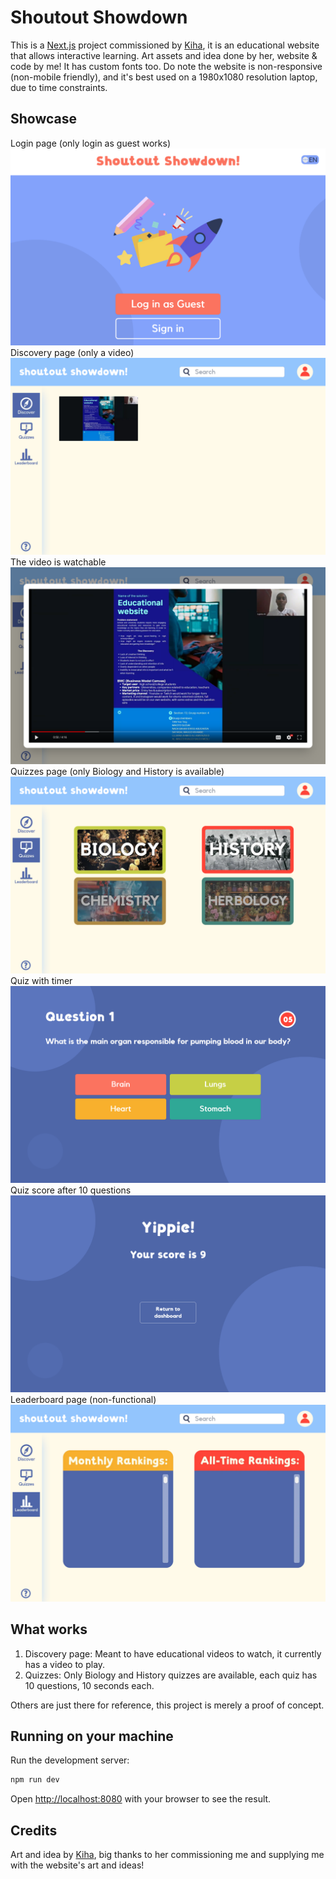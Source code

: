 # Shoutout Showdown

This is a [Next.js](https://nextjs.org/) project commissioned by [Kiha](https://www.instagram.com/kihakiha_/), it is an educational website that allows interactive learning.
Art assets and idea done by her, website & code by me! It has custom fonts too. Do note the website is non-responsive (non-mobile friendly), and it's best used on a 1980x1080 resolution laptop, due to time constraints.

## Showcase

Login page (only login as guest works)
![Login page](docs/login.png)
Discovery page (only a video)
![Discovery page](docs/discovery.png)
The video is watchable
![Discovery page video](docs/discovery_video.png)
Quizzes page (only Biology and History is available)
![Quizzes page](docs/quizzes.png)
Quiz with timer
![Quiz question](docs/quiz_question.png)
Quiz score after 10 questions
![Quiz score](docs/quiz_score.png)
Leaderboard page (non-functional)
![Leaderboard page](docs/leaderboard.png)

## What works

1. Discovery page: Meant to have educational videos to watch, it currently has a video to play.
2. Quizzes: Only Biology and History quizzes are available, each quiz has 10 questions, 10 seconds each.

Others are just there for reference, this project is merely a proof of concept.

## Running on your machine

Run the development server:

```bash
npm run dev
```

Open [http://localhost:8080](http://localhost:8080) with your browser to see the result.

## Credits

Art and idea by [Kiha](https://www.instagram.com/kihakiha_/), big thanks to her commissioning me and supplying me with the website's art and ideas!
